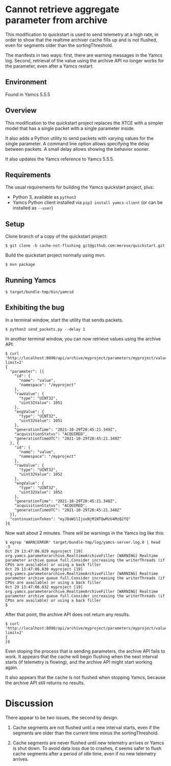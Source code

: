 # Cannot retrieve aggregate parameter from archive

This modification to quickstart is used to send telemetry at a high
rate, in order to show that the realtime archiver cache fills up and
is not flushed, even for segments older than the sortingThreshold.

The manifests in two ways: first, there are warning messages in the
Yamcs log. Second, retrieval of the value using the archive API no
longer works for the parameter, even after a Yamcs restart.

## Environment

Found in Yamcs 5.5.5

## Overview

This modification to the quickstart project replaces the XTCE with a
simpler model that has a single packet with a single parameter inside.

It also adds a Python utility to send packets with varying values for
the single parameter. A command line option allows specifying the
delay between packets. A small delay allows showing the behavior
sooner.

It also updates the Yamcs reference to Yamcs 5.5.5.

## Requirements

The usual requirements for building the Yamcs quickstart project, plus:

- Python 3, available as `python3`
- Yamcs Python client installed via `pip3 install yamcs-client` (or can be installed as `--user`)

## Setup

Clone branch of a copy of the quickstart project:

    $ git clone -b cache-not-flushing git@github.com:merose/quickstart.git

Build the quickstart project normally using mvn.

    $ mvn package

## Running Yamcs

    $ target/bundle-tmp/bin/yamcsd

## Exhibiting the bug

In a terminal window, start the utility that sends packets.

    $ python3 send_packets.py --delay 1

In another terminal window, you can now retrieve values using the
archive API:

~~~
$ curl 'http://localhost:8090/api/archive/myproject/parameters/myproject/value?limit=2'
{
  "parameter": [{
    "id": {
      "name": "value",
      "namespace": "/myproject"
    },
    "rawValue": {
      "type": "UINT32",
      "uint32Value": 1051
    },
    "engValue": {
      "type": "UINT32",
      "uint32Value": 1051
    },
    "generationTime": "2021-10-29T20:45:21.349Z",
    "acquisitionStatus": "ACQUIRED",
    "generationTimeUTC": "2021-10-29T20:45:21.349Z"
  }, {
    "id": {
      "name": "value",
      "namespace": "/myproject"
    },
    "rawValue": {
      "type": "UINT32",
      "uint32Value": 1052
    },
    "engValue": {
      "type": "UINT32",
      "uint32Value": 1052
    },
    "generationTime": "2021-10-29T20:45:21.348Z",
    "acquisitionStatus": "ACQUIRED",
    "generationTimeUTC": "2021-10-29T20:45:21.348Z"
  }],
  "continuationToken": "eyJ0aW1lIjoxNjM1NTQwMzU4MzQ2fQ"
}$
~~~

Now wait about 2 minutes. There will be warnings in the Yamcs log like
this:

~~~
$ egrep 'WARN|ERROR' target/bundle-tmp/log/yamcs-server.log.0 | head -3
Oct 29 13:47:06.829 myproject [19] org.yamcs.parameterarchive.RealtimeArchiveFiller [WARNING] Realtime parameter archive queue full.Consider increasing the writerThreads (if CPUs are available) or using a back filler
Oct 29 13:47:06.830 myproject [19] org.yamcs.parameterarchive.RealtimeArchiveFiller [WARNING] Realtime parameter archive queue full.Consider increasing the writerThreads (if CPUs are available) or using a back filler
Oct 29 13:47:06.832 myproject [19] org.yamcs.parameterarchive.RealtimeArchiveFiller [WARNING] Realtime parameter archive queue full.Consider increasing the writerThreads (if CPUs are available) or using a back filler
$
~~~

After that point, the archive API does not return any results.

~~~
$ curl 'http://localhost:8090/api/archive/myproject/parameters/myproject/value?limit=2'
{
}$
~~~

Even stoping the process that is sending parameters, the archive API
fails to work. It appears that the cache will begin flushing when the
next interval starts (if telemetry is flowing), and the archive API
might start working again.

It also appears that the cache is not flushed when stopping Yamcs,
because the archive API still returns no results.

# Discussion

There appear to be two issues, the second by design.

1. Cache segments are not flushed until a new interval starts, even if
   the segments are older than the current time minus the
   sortingThreshold.

2. Cache segments are never flushed until new telemetry arrives or
   Yamcs is shut down. To avoid data loss due to crashes, it seems
   safer to flush cache segments after a period of idle time, even if
   no new telemetry arrives.
